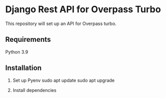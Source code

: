 # Django Rest API for Overpass Turbo
This repository will set up an API for Overpass turbo.

## Requirements
Python 3.9

## Installation
1. Set up Pyenv
  sudo apt update
  sudo apt upgrade

2. Install dependencies
   
